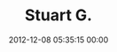 ---
title: "Stuart G."
date: 2012-12-08 05:35:15 00:00
permalink: /sbgriffi
twitter: "Sbgriffi"
likes: [2238,2244,2464,2465,1329,1574,2468,1398,69,1191,2473,2474,2475,2478,1597,1573,1420,535,89,1712,448,1375,70,58,258,39,359,580,43,1852,1845,1860,1861,1876,1841,1551,1958,1974,700,1976,2317,1431,430,287,2076,2115,2107,2120,2141,2416,2399,2437,2438,2440,2443,2444,2445,2446,2455,2211,2234,2237,2448,2449,2483,2486,2488,2489,2496,2497,2501,2507,2510,2511,2512,2521,2522,2526,2527,2528,2532,2533,2540,2541,2542,2544,2545,2546,2547,2549,2550,2552,2554,2555,2561,2563,2564,2565,2569,2570,2577,2579,2580,2581]
id: 1667
gravatar: "http://www.gravatar.com/avatar/f64390b7e73b7c29a41bf07adf5e9e71"
---